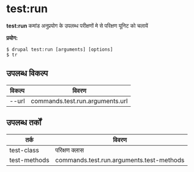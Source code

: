 # test:run
**test:run** कमांड अनुप्रयोग के उपलब्ध परीक्षणों मे से परिक्षण यूनिट को चलायें

**प्रयोग:**
```
$ drupal test:run [arguments] [options] 
$ tr  
```

## उपलब्ध विकल्प
विकल्प | विवरण
-------|-------------
--url | commands.test.run.arguments.url

## उपलब्ध तर्कों
तर्क | विवरण
---------|-------------
test-class | परिक्षण क्लास
test-methods | commands.test.run.arguments.test-methods
